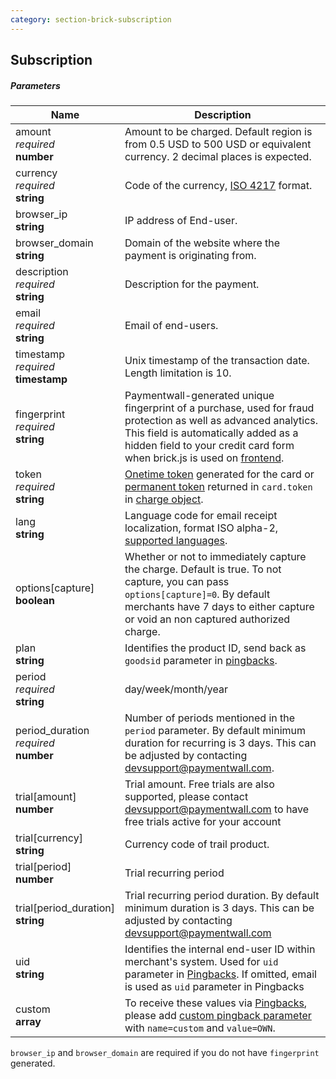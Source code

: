 ```yaml
---
category: section-brick-subscription
---
```


## Subscription

##### Parameters

| Name | Description|
|---|---|
| amount <br> *required*<br>**number** | Amount to be charged. Default region is from 0.5 USD to 500 USD or equivalent currency. 2 decimal places is expected. |
| currency <br> *required* <br> **string** | Code of the currency, [ISO 4217](http://en.wikipedia.org/wiki/ISO_4217#Active_codes) format.|
| browser_ip <br> **string** | IP address of End-user. |
| browser_domain <br> **string** | Domain of the website where the payment is originating from. |
| description <br> *required* <br> **string** | Description for the payment. |
| email <br> *required*<br> **string** | Email of end-users. |
| timestamp <br> *required* <br> **timestamp** | Unix timestamp of the transaction date. Length limitation is 10.|
| fingerprint <br> *required* <br> **string** | Paymentwall-generated unique fingerprint of a purchase, used for fraud protection as well as advanced analytics. This field is automatically added as a hidden field to your credit card form when brick.js is used on [frontend](#/brick/create-form). |
| token <br> *required* <br> **string** | [Onetime token](#section-brick-onetime-token-object) generated for the card or [permanent token](#section-brick-charge-object) returned in ```card.token``` in [charge object](#section-brick-charge-object).|
| lang <br> **string**  | Language code for email receipt localization, format ISO alpha-2, [supported languages](/lang).|
| options[capture] <br> **boolean**  | Whether or not to immediately capture the charge. Default is true. To not capture, you can pass ```options[capture]=0```. By default merchants have 7 days to either capture or void an non captured authorized charge. |
| plan<br> **string**  | Identifies the product ID, send back as ```goodsid``` parameter in [pingbacks](/default-pingback).|
| period <br> *required*<br>**string** | day/week/month/year |
| period_duration<br> *required*<br>**number** | Number of periods mentioned in the ```period``` parameter. By default minimum duration for recurring is 3 days. This can be adjusted by contacting [devsupport@paymentwall.com](mailto:devsupport@paymentwall.com). |
| trial[amount] <br>**number** |Trial amount. Free trials are also supported, please contact [devsupport@paymentwall.com](mailto:devsupport@paymentwall.com) to have free trials active for your account |
| trial[currency]<br>**string** | Currency code of trail product.|
| trial[period]<br>**number** | Trial recurring period |
| trial[period_duration]<br>**string** |Trial recurring period duration. By default minimum duration is 3 days. This can be adjusted by contacting [devsupport@paymentwall.com](mailto:devsupport@paymentwall.com) |
| uid<br>**string**  | Identifies the internal end-user ID within merchant's system. Used for ```uid``` parameter in [Pingbacks](/default-pingback). If omitted, email is used as ```uid``` parameter in Pingbacks |
| custom<br> **array**  | To receive these values via [Pingbacks](/default-pingback), please add [custom pingback parameter](/pingback-custom-parameters) with ```name=custom``` and ```value=OWN```. |

```browser_ip``` and ```browser_domain``` are required if you do not have ```fingerprint``` generated.
